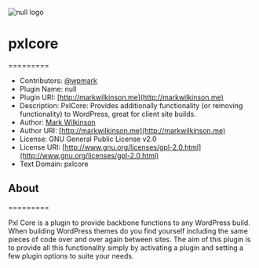 ![null logo](https://www.dropbox.com/s/tdm67zs7cghyrmz/pxlcore-logo-github.jpg)

# pxlcore
=========

* Contributors: [@wpmark](http://twitter.com/wpmark)
* Plugin Name: null
* Plugin URI: [http://markwilkinson.me](http://markwilkinson.me)
* Description: PxlCore: Provides additionally functionality (or removing functionality) to WordPress, great for client site builds.
* Author: [Mark Wilkinson](http://markwilkinson.me)
* Author URI: [http://markwilkinson.me](http://markwilkinson.me)
* License: GNU General Public License v2.0
* License URI: [http://www.gnu.org/licenses/gpl-2.0.html](http://www.gnu.org/licenses/gpl-2.0.html)
* Text Domain: pxlcore

## About
=========

Pxl Core is a plugin to provide backbone functions to any WordPress build. When building WordPress themes do you find yourself including the same pieces of code over and over again between sites. The aim of this plugin is to provide all this functionality simply by activating a plugin and setting a few plugin options to suite your needs.